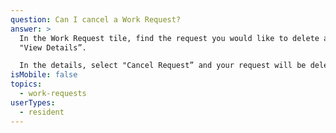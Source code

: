 ```yaml
---
question: Can I cancel a Work Request?
answer: >
  In the Work Request tile, find the request you would like to delete and click
  "View Details”.

  In the details, select "Cancel Request” and your request will be deleted.
isMobile: false
topics:
  - work-requests
userTypes:
  - resident
---
```

